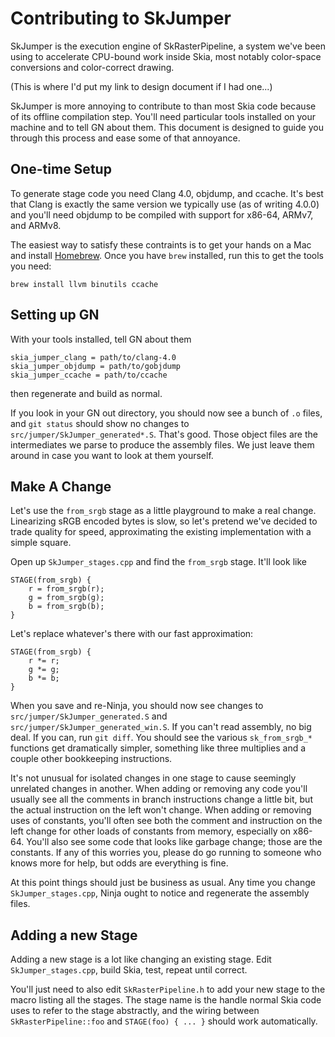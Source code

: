 Contributing to SkJumper
========================

SkJumper is the execution engine of SkRasterPipeline, a system we've been using
to accelerate CPU-bound work inside Skia, most notably color-space conversions
and color-correct drawing.

(This is where I'd put my link to design document if I had one...)

SkJumper is more annoying to contribute to than most Skia code because of its
offline compilation step.  You'll need particular tools installed on your
machine and to tell GN about them.  This document is designed to guide you
through this process and ease some of that annoyance.

One-time Setup
--------------

To generate stage code you need Clang 4.0, objdump, and ccache.  It's best that
Clang is exactly the same version we typically use (as of writing 4.0.0) and
you'll need objdump to be compiled with support for x86-64, ARMv7, and ARMv8.

The easiest way to satisfy these contraints is to get your hands on a Mac and
install [Homebrew](https://brew.sh).  Once you have `brew` installed, run this
to get the tools you need:

<!--?prettify lang=sh?-->

    brew install llvm binutils ccache

Setting up GN
-------------------------

With your tools installed, tell GN about them

    skia_jumper_clang = path/to/clang-4.0
    skia_jumper_objdump = path/to/gobjdump
    skia_jumper_ccache = path/to/ccache

then regenerate and build as normal.

If you look in your GN out directory, you should now see a bunch of `.o` files,
and `git status` should show no changes to `src/jumper/SkJumper_generated*.S`.
That's good.  Those object files are the intermediates we parse to produce
the assembly files.  We just leave them around in case you want to look at
them yourself.

Make A Change
-------------

Let's use the `from_srgb` stage as a little playground to make a real change.
Linearizing sRGB encoded bytes is slow, so let's pretend we've decided to trade
quality for speed, approximating the existing implementation with a simple square.

Open up `SkJumper_stages.cpp` and find the `from_srgb` stage.  It'll look like

<!--?prettify lang=cc?-->

    STAGE(from_srgb) {
        r = from_srgb(r);
        g = from_srgb(g);
        b = from_srgb(b);
    }

Let's replace whatever's there with our fast approximation:

<!--?prettify lang=cc?-->

    STAGE(from_srgb) {
        r *= r;
        g *= g;
        b *= b;
    }

When you save and re-Ninja, you should now see changes to
`src/jumper/SkJumper_generated.S` and `src/jumper/SkJumper_generated_win.S`.
If you can't read assembly, no big deal.  If you can, run `git diff`.  You
should see the various `sk_from_srgb_*` functions get dramatically simpler,
something like three multiplies and a couple other bookkeeping instructions.

It's not unusual for isolated changes in one stage to cause seemingly unrelated
changes in another.  When adding or removing any code you'll usually see all
the comments in branch instructions change a little bit, but the actual
instruction on the left won't change.  When adding or removing uses of
constants, you'll often see both the comment and instruction on the left change
for other loads of constants from memory, especially on x86-64.  You'll also
see some code that looks like garbage change; those are the constants.  If
any of this worries you, please do go running to someone who knows more for
help, but odds are everything is fine.

At this point things should just be business as usual.  Any time you change
`SkJumper_stages.cpp`, Ninja ought to notice and regenerate the assembly files.

Adding a new Stage
------------------

Adding a new stage is a lot like changing an existing stage.  Edit
`SkJumper_stages.cpp`, build Skia, test, repeat until correct.

You'll just need to also edit `SkRasterPipeline.h` to add your new stage to the
macro listing all the stages.  The stage name is the handle normal Skia code
uses to refer to the stage abstractly, and the wiring between
`SkRasterPipeline::foo` and `STAGE(foo) { ... }` should work automatically.
